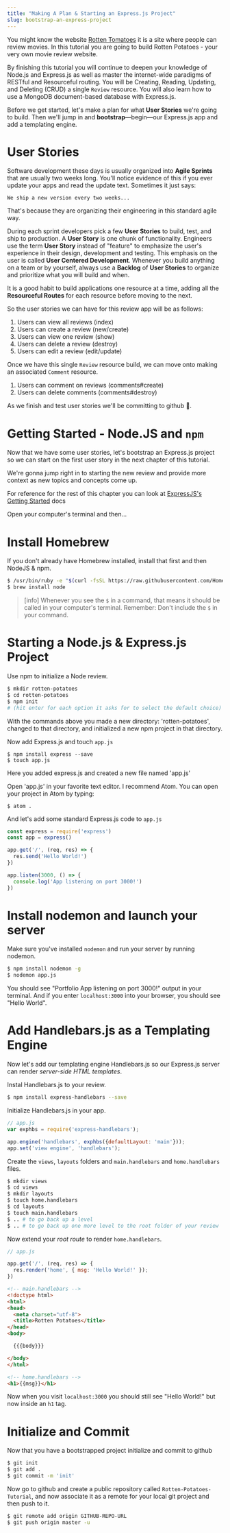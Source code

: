 ```yaml
---
title: "Making A Plan & Starting an Express.js Project"
slug: bootstrap-an-express-project
---
```


You might know the website [Rotten Tomatoes](https://rottentomatoes.com) it is a site where people can review movies. In this tutorial you are going to build Rotten Potatoes - your very own movie review website.

By finishing this tutorial you will continue to deepen your knowledge of Node.js and Express.js as well as master the internet-wide paradigms of RESTful and Resourceful routing. You will be Creating, Reading, Updating, and Deleting (CRUD) a single `Review` resource. You will also learn how to use a MongoDB document-based database with Express.js.

Before we get started, let's make a plan for what **User Stories** we're going to build. Then we'll jump in and **bootstrap**—begin—our Express.js app and add a templating engine.

# User Stories

Software development these days is usually organized into **Agile Sprints** that are usually two weeks long. You'll notice evidence of this if you ever update your apps and read the update text. Sometimes it just says:

```
We ship a new version every two weeks...
```

That's because they are organizing their engineering in this standard agile way.

During each sprint developers pick a few **User Stories** to build, test, and ship to production. A **User Story** is one chunk of functionality. Engineers use the term **User Story** instead of "feature" to emphasize the user's experience in their design, development and testing. This emphasis on the user is called **User Centered Development**. Whenever you build anything on a team or by yourself, always use a **Backlog** of **User Stories** to organize and prioritize what you will build and when.

It is a good habit to build applications one resource at a time, adding all the **Resourceful Routes** for each resource before moving to the next.

So the user stories we can have for this review app will be as follows:

1. Users can view all reviews (index)
1. Users can create a review (new/create)
1. Users can view one review (show)
1. Users can delete a review (destroy)
1. Users can edit a review (edit/update)

Once we have this single `Review` resource build, we can move onto making an associated `Comment` resource.

1. Users can comment on reviews (comments#create)
1. Users can delete comments (comments#destroy)

As we finish and test user stories we'll be committing to github :octopus:.

# Getting Started - Node.JS and `npm`

Now that we have some user stories, let's bootstrap an Express.js project so we can start on the first user story in the next chapter of this tutorial.

We're gonna jump right in to starting the new review and provide more context as new topics and concepts come up.

For reference for the rest of this chapter you can look at [ExpressJS's Getting Started](https://expressjs.com/en/starter/installing.html) docs

Open your computer's terminal and then...

# Install Homebrew

If you don't already have Homebrew installed, install that first and then NodeJS & npm.

```bash
$ /usr/bin/ruby -e "$(curl -fsSL https://raw.githubusercontent.com/Homebrew/install/master/install)"
$ brew install node
```

> [info]
> Whenever you see the `$` in a command, that means it should be called in your computer's terminal. Remember: Don't include the `$` in your command.

# Starting a Node.js & Express.js Project

Use npm to initialize a Node review.

```bash
$ mkdir rotten-potatoes
$ cd rotten-potatoes
$ npm init
# (hit enter for each option it asks for to select the default choice)
```

With the commands above you made a new directory: 'rotten-potatoes', changed to that directory, and initialized a new npm project in that directory.

Now add Express.js and touch `app.js`

```
$ npm install express --save
$ touch app.js
```

Here you added express.js and created a new file named 'app.js'

Open 'app.js' in your favorite text editor. I recommend Atom. You can open your project in Atom by typing:

`$ atom .`

And let's add some standard Express.js code to `app.js`

```js
const express = require('express')
const app = express()

app.get('/', (req, res) => {
  res.send('Hello World!')
})

app.listen(3000, () => {
  console.log('App listening on port 3000!')
})
```

# Install nodemon and launch your server

Make sure you've installed `nodemon` and run your server by running nodemon.

```bash
$ npm install nodemon -g
$ nodemon app.js
```

You should see "Portfolio App listening on port 3000!" output in your terminal. And if you enter `localhost:3000` into your browser, you should see "Hello World".


# Add Handlebars.js as a Templating Engine

Now let's add our templating engine Handlebars.js so our Express.js server can render _server-side HTML templates_.

Instal Handlebars.js to your review.

```bash
$ npm install express-handlebars --save
```

Initialize Handlebars.js in your app.

```js
// app.js
var exphbs = require('express-handlebars');

app.engine('handlebars', exphbs({defaultLayout: 'main'}));
app.set('view engine', 'handlebars');
```

Create the `views`, `layouts` folders and `main.handlebars` and `home.handlebars` files.

```bash
$ mkdir views
$ cd views
$ mkdir layouts
$ touch home.handlebars
$ cd layouts
$ touch main.handlebars
$ .. # to go back up a level
$ .. # to go back up one more level to the root folder of your review
```

Now extend your _root route_ to render `home.handlebars`.

```js
// app.js

app.get('/', (req, res) => {
  res.render('home', { msg: 'Hello World!' });
})
```

```html
<!-- main.handlebars -->
<!doctype html>
<html>
<head>
  <meta charset="utf-8">
  <title>Rotten Potatoes</title>
</head>
<body>

  {{{body}}}

</body>
</html>
```

```html
<!-- home.handlebars -->
<h1>{{msg}}</h1>
```

Now when you visit `localhost:3000` you should still see "Hello World!" but now inside an `h1` tag.

# Initialize and Commit

Now that you have a bootstrapped project initialize and commit to github

```bash
$ git init
$ git add .
$ git commit -m 'init'
```

Now go to github and create a public repository called `Rotten-Potatoes-Tutorial`, and now associate it as a remote for your local git project and then push to it.

```bash
$ git remote add origin GITHUB-REPO-URL
$ git push origin master -u
```

